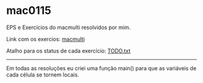 # mac0115
EPS e Exercícios do macmulti resolvidos por mim.

Link com os exercios: [macmulti](https://www.ime.usp.br/~macmulti/)

Atalho para os status de cada exercício: [TODO.txt](https://github.com/ghurone/mac0115/blob/master/todo.txt)

----------
Em todas as resoluções eu criei uma função main() para que as variáveis de cada célula se tornem locais.
